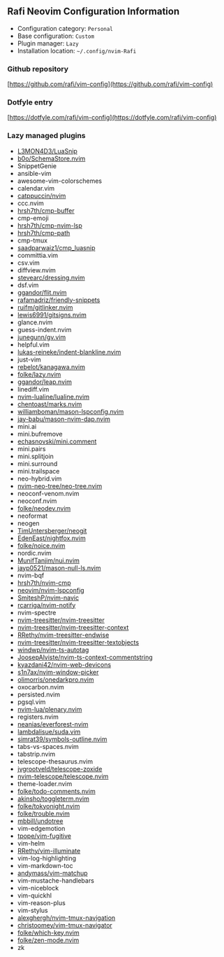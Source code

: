 ## Rafi Neovim Configuration Information

- Configuration category: `Personal`
- Base configuration:     `Custom`
- Plugin manager:         `Lazy`
- Installation location:  `~/.config/nvim-Rafi`

### Github repository

[https://github.com/rafi/vim-config](https://github.com/rafi/vim-config)

### Dotfyle entry

[https://dotfyle.com/rafi/vim-config](https://dotfyle.com/rafi/vim-config)

### Lazy managed plugins

- [L3MON4D3/LuaSnip](https://github.com/L3MON4D3/LuaSnip)
- [b0o/SchemaStore.nvim](https://github.com/b0o/SchemaStore.nvim)
- SnippetGenie
- ansible-vim
- awesome-vim-colorschemes
- calendar.vim
- [catppuccin/nvim](https://github.com/catppuccin/nvim)
- ccc.nvim
- [hrsh7th/cmp-buffer](https://github.com/hrsh7th/cmp-buffer)
- cmp-emoji
- [hrsh7th/cmp-nvim-lsp](https://github.com/hrsh7th/cmp-nvim-lsp)
- [hrsh7th/cmp-path](https://github.com/hrsh7th/cmp-path)
- cmp-tmux
- [saadparwaiz1/cmp_luasnip](https://github.com/saadparwaiz1/cmp_luasnip)
- committia.vim
- csv.vim
- diffview.nvim
- [stevearc/dressing.nvim](https://github.com/stevearc/dressing.nvim)
- dsf.vim
- [ggandor/flit.nvim](https://github.com/ggandor/flit.nvim)
- [rafamadriz/friendly-snippets](https://github.com/rafamadriz/friendly-snippets)
- [ruifm/gitlinker.nvim](https://github.com/ruifm/gitlinker.nvim)
- [lewis6991/gitsigns.nvim](https://github.com/lewis6991/gitsigns.nvim)
- glance.nvim
- guess-indent.nvim
- [junegunn/gv.vim](https://github.com/junegunn/gv.vim)
- helpful.vim
- [lukas-reineke/indent-blankline.nvim](https://github.com/lukas-reineke/indent-blankline.nvim)
- just-vim
- [rebelot/kanagawa.nvim](https://github.com/rebelot/kanagawa.nvim)
- [folke/lazy.nvim](https://github.com/folke/lazy.nvim)
- [ggandor/leap.nvim](https://github.com/ggandor/leap.nvim)
- linediff.vim
- [nvim-lualine/lualine.nvim](https://github.com/nvim-lualine/lualine.nvim)
- [chentoast/marks.nvim](https://github.com/chentoast/marks.nvim)
- [williamboman/mason-lspconfig.nvim](https://github.com/williamboman/mason-lspconfig.nvim)
- [jay-babu/mason-nvim-dap.nvim](https://github.com/jay-babu/mason-nvim-dap.nvim)
- mini.ai
- mini.bufremove
- [echasnovski/mini.comment](https://github.com/echasnovski/mini.comment)
- mini.pairs
- mini.splitjoin
- mini.surround
- mini.trailspace
- neo-hybrid.vim
- [nvim-neo-tree/neo-tree.nvim](https://github.com/nvim-neo-tree/neo-tree.nvim)
- neoconf-venom.nvim
- neoconf.nvim
- [folke/neodev.nvim](https://github.com/folke/neodev.nvim)
- neoformat
- neogen
- [TimUntersberger/neogit](https://github.com/TimUntersberger/neogit)
- [EdenEast/nightfox.nvim](https://github.com/EdenEast/nightfox.nvim)
- [folke/noice.nvim](https://github.com/folke/noice.nvim)
- nordic.nvim
- [MunifTanjim/nui.nvim](https://github.com/MunifTanjim/nui.nvim)
- [jayp0521/mason-null-ls.nvim](https://github.com/jayp0521/mason-null-ls.nvim)
- nvim-bqf
- [hrsh7th/nvim-cmp](https://github.com/hrsh7th/nvim-cmp)
- [neovim/nvim-lspconfig](https://github.com/neovim/nvim-lspconfig)
- [SmiteshP/nvim-navic](https://github.com/SmiteshP/nvim-navic)
- [rcarriga/nvim-notify](https://github.com/rcarriga/nvim-notify)
- nvim-spectre
- [nvim-treesitter/nvim-treesitter](https://github.com/nvim-treesitter/nvim-treesitter)
- [nvim-treesitter/nvim-treesitter-context](https://github.com/nvim-treesitter/nvim-treesitter-context)
- [RRethy/nvim-treesitter-endwise](https://github.com/RRethy/nvim-treesitter-endwise)
- [nvim-treesitter/nvim-treesitter-textobjects](https://github.com/nvim-treesitter/nvim-treesitter-textobjects)
- [windwp/nvim-ts-autotag](https://github.com/windwp/nvim-ts-autotag)
- [JoosepAlviste/nvim-ts-context-commentstring](https://github.com/JoosepAlviste/nvim-ts-context-commentstring)
- [kyazdani42/nvim-web-devicons](https://github.com/kyazdani42/nvim-web-devicons)
- [s1n7ax/nvim-window-picker](https://github.com/s1n7ax/nvim-window-picker)
- [olimorris/onedarkpro.nvim](https://github.com/olimorris/onedarkpro.nvim)
- oxocarbon.nvim
- persisted.nvim
- pgsql.vim
- [nvim-lua/plenary.nvim](https://github.com/nvim-lua/plenary.nvim)
- registers.nvim
- [neanias/everforest-nvim](https://github.com/neanias/everforest-nvim)
- [lambdalisue/suda.vim](https://github.com/lambdalisue/suda.vim)
- [simrat39/symbols-outline.nvim](https://github.com/simrat39/symbols-outline.nvim)
- tabs-vs-spaces.nvim
- tabstrip.nvim
- telescope-thesaurus.nvim
- [jvgrootveld/telescope-zoxide](https://github.com/jvgrootveld/telescope-zoxide)
- [nvim-telescope/telescope.nvim](https://github.com/nvim-telescope/telescope.nvim)
- theme-loader.nvim
- [folke/todo-comments.nvim](https://github.com/folke/todo-comments.nvim)
- [akinsho/toggleterm.nvim](https://github.com/akinsho/toggleterm.nvim)
- [folke/tokyonight.nvim](https://github.com/folke/tokyonight.nvim)
- [folke/trouble.nvim](https://github.com/folke/trouble.nvim)
- [mbbill/undotree](https://github.com/mbbill/undotree)
- vim-edgemotion
- [tpope/vim-fugitive](https://github.com/tpope/vim-fugitive)
- vim-helm
- [RRethy/vim-illuminate](https://github.com/RRethy/vim-illuminate)
- vim-log-highlighting
- vim-markdown-toc
- [andymass/vim-matchup](https://github.com/andymass/vim-matchup)
- vim-mustache-handlebars
- vim-niceblock
- vim-quickhl
- vim-reason-plus
- vim-stylus
- [alexghergh/nvim-tmux-navigation](https://github.com/alexghergh/nvim-tmux-navigation)
- [christoomey/vim-tmux-navigator](https://github.com/christoomey/vim-tmux-navigator)
- [folke/which-key.nvim](https://github.com/folke/which-key.nvim)
- [folke/zen-mode.nvim](https://github.com/folke/zen-mode.nvim)
- zk
